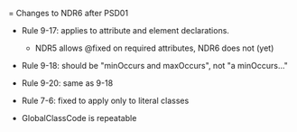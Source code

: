 = Changes to NDR6 after PSD01

* Rule 9-17: applies to attribute and element declarations.

  * NDR5 allows @fixed on required attributes, NDR6 does not (yet)

* Rule 9-18: should be "minOccurs and maxOccurs", not "a minOccurs..."

* Rule 9-20: same as 9-18

* Rule 7-6: fixed to apply only to literal classes

* GlobalClassCode is repeatable
